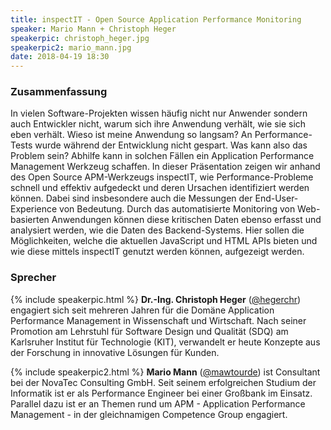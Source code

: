 ```yaml
---
title: inspectIT - Open Source Application Performance Monitoring
speaker: Mario Mann + Christoph Heger
speakerpic: christoph_heger.jpg
speakerpic2: mario_mann.jpg
date: 2018-04-19 18:30
---
```


### Zusammenfassung

In vielen Software-Projekten wissen häufig nicht nur Anwender sondern
 auch Entwickler nicht, warum sich ihre Anwendung verhält, wie sie sich
 eben verhält. Wieso ist meine Anwendung so langsam? An
 Performance-Tests wurde während der Entwicklung nicht gespart. Was
 kann also das Problem sein? Abhilfe kann in solchen Fällen ein
 Application Performance Management Werkzeug schaffen.  In dieser
 Präsentation zeigen wir anhand des Open Source APM-Werkzeugs
 inspectIT, wie Performance-Probleme schnell und effektiv aufgedeckt
 und deren Ursachen identifiziert werden können. Dabei sind
 insbesondere auch die Messungen der End-User-Experience von
 Bedeutung. Durch das automatisierte Monitoring von Web-basierten
 Anwendungen können diese kritischen Daten ebenso erfasst und
 analysiert werden, wie die Daten des Backend-Systems. Hier sollen die
 Möglichkeiten, welche die aktuellen JavaScript und HTML APIs bieten
 und wie diese mittels inspectIT genutzt werden können, aufgezeigt
 werden.

### Sprecher

{% include speakerpic.html %}
__Dr.-Ing. Christoph Heger__
([@hegerchr](https://twitter.com/hegerchr)) engagiert sich seit
mehreren Jahren für die Domäne Application Performance Management in
Wissenschaft und Wirtschaft. Nach seiner Promotion am Lehrstuhl für
Software Design und Qualität (SDQ) am Karlsruher Institut für
Technologie (KIT), verwandelt er heute Konzepte aus der Forschung in
innovative Lösungen für Kunden.

<div style="clear: both"></div>

{% include speakerpic2.html %}
__Mario Mann__ ([@mawtourde](https://twitter.com/mawtourde)) ist
Consultant bei der NovaTec Consulting GmbH. Seit seinem erfolgreichen
Studium der Informatik ist er als Performance Engineer bei einer
Großbank im Einsatz. Parallel dazu ist er an Themen rund um APM -
Application Performance Management - in der gleichnamigen Competence
Group engagiert.​

